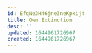 ```yaml
---
id: EfqNe3H46jne3neKpxij4
title: Own Extinction
desc: ''
updated: 1644961726967
created: 1644961726967
---
```


